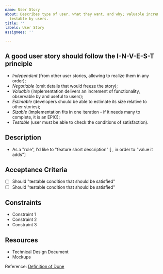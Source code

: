 ```yaml
---
name: User Story
about: Describes type of user, what they want, and why; valuable increment of functionality,
  testable by users.
title: ''
labels: User Story
assignees: ''

---
```


## A good user story should follow the I-N-V-E-S-T principle

- _Independent_ (from other user stories, allowing to realize them in any order);
- _Negotiable_ (omit details that would freeze the story);
- _Valuable_ (implementation delivers an increment of functionality, observable by and useful to users);
- _Estimable_ (developers should be able to estimate its size relative to other stories);
- _Sizable_ (implementation fits in one iteration - if it needs many to complete, it is an EPIC);
- _Testable_ (user must be able to check the conditions of satisfaction).

## Description

- As a "role", I'd like to "feature short description" [ , in order to "value it adds"]

## Acceptance Criteria

- [ ] Should "testable condition that should be satisfied"
- [ ] Should "testable condition that should be satisfied"

## Constraints

- Constraint 1
- Constraint 2
- Constraint 3

## Resources

- Technical Design Document
- Mockups

Reference: [Definition of Done](https://github.com/retaildevcrews/helium/blob/main/docs/EngineeringPractices.md)
